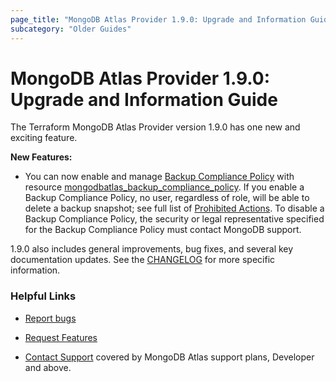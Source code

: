 ```yaml
---
page_title: "MongoDB Atlas Provider 1.9.0: Upgrade and Information Guide"
subcategory: "Older Guides"
---
```


# MongoDB Atlas Provider 1.9.0: Upgrade and Information Guide

The Terraform MongoDB Atlas Provider version 1.9.0 has one new and exciting feature.

**New Features:**
- You can now enable and manage [Backup Compliance Policy](https://www.mongodb.com/docs/atlas/backup/cloud-backup/backup-compliance-policy/) with resource [mongodbatlas_backup_compliance_policy](https://registry.terraform.io/providers/mongodb/mongodbatlas/latest/docs/resources/backup_compliance_policy). If you enable a Backup Compliance Policy, no user, regardless of role, will be able to delete a backup snapshot; see full list of [Prohibited Actions](https://www.mongodb.com/docs/atlas/backup/cloud-backup/backup-compliance-policy/#prohibited-actions). To disable a Backup Compliance Policy, the security or legal representative specified for the Backup Compliance Policy must contact MongoDB support.   


1.9.0 also includes general improvements, bug fixes, and several key documentation updates. See the [CHANGELOG](https://github.com/mongodb/terraform-provider-mongodbatlas/blob/master/CHANGELOG.md) for more specific information.


### Helpful Links

* [Report bugs](https://github.com/mongodb/terraform-provider-mongodbatlas/issues)

* [Request Features](https://feedback.mongodb.com/forums/924145-atlas?category_id=370723)

* [Contact Support](https://docs.atlas.mongodb.com/support/) covered by MongoDB Atlas support plans, Developer and above.
